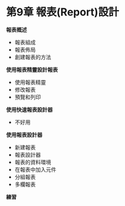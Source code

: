 # 第9章 報表\(Report\)設計

**報表概述**

* 報表組成
* 報表佈局
* 創建報表的方法

**使用報表精靈設計報表**

* 使用報表精靈
* 修改報表
* 預覽和列印

**使用快速報表設計器**

* 不好用

**使用報表設計器**

* 新建報表
* 報表設計器
* 報表的資料環境
* 在報表中加入元件
* 分組報表
* 多欄報表

**練習**

